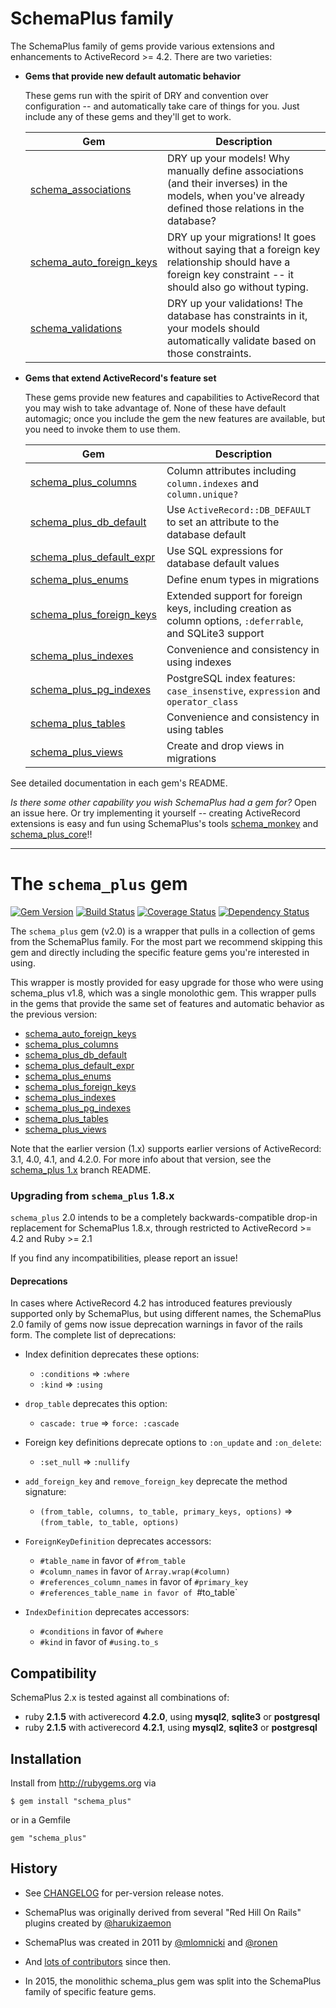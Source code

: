 


# SchemaPlus family

The SchemaPlus family of gems provide various extensions and enhancements to ActiveRecord >= 4.2.  There are two varieties:

* **Gems that provide new default automatic behavior**

    These gems run with the spirit of DRY and convention over configuration -- and automatically take care of things for you.  Just include any of these gems and they'll get to work.

    Gem | Description 
    ----| ----------- 
    [schema_associations](https://github.com/SchemaPlus/schema_associations) | DRY up your models!  Why manually define associations (and their inverses) in the models, when you've already defined those relations in the database?
    [schema_auto_foreign_keys](https://github.com/SchemaPlus/schema_auto_foreign_keys) | DRY up your migrations!  It goes without saying that a foreign key relationship should have a foreign key constraint -- it should also go without typing.
    [schema_validations](https://github.com/SchemaPlus/schema_validations) | DRY up your validations!  The database has constraints in it, your models should automatically validate based on those constraints.

* **Gems that extend ActiveRecord's feature set**

    These gems provide new features and capabilities to ActiveRecord that you may wish to take advantage of.  None of these have default automagic; once you include the gem the new features are available, but you need to invoke them to use them.

    Gem | Description 
    ----| ----------- 
    [schema_plus_columns](https://github.com/SchemaPlus/schema_plus_columns) | Column attributes including `column.indexes` and `column.unique?`
    [schema_plus_db_default](https://github.com/SchemaPlus/schema_plus_db_default) | Use `ActiveRecord::DB_DEFAULT` to set an attribute to the database default
    [schema_plus_default_expr](https://github.com/SchemaPlus/schema_plus_default_expr)  | Use SQL expressions for database default values
    [schema_plus_enums](https://github.com/SchemaPlus/schema_plus_enums) | Define enum types in migrations
    [schema_plus_foreign_keys](https://github.com/SchemaPlus/schema_plus_foreign_keys) | Extended support for foreign keys, including creation as column options, `:deferrable`, and SQLite3 support
    [schema_plus_indexes](https://github.com/SchemaPlus/schema_plus_indexes) | Convenience and consistency in using indexes
    [schema_plus_pg_indexes](https://github.com/SchemaPlus/schema_plus_pg_indexes) |PostgreSQL index features: `case_insenstive`, `expression` and `operator_class`
    [schema_plus_tables](https://github.com/SchemaPlus/schema_plus_tables) | Convenience and consistency in using tables
    [schema_plus_views](https://github.com/SchemaPlus/schema_plus_views) | Create and drop views in migrations

See detailed documentation in each gem's README.

*Is there some other capability you wish SchemaPlus had a gem for?*  Open an issue here. Or try implementing it yourself -- creating ActiveRecord extensions is easy and fun using SchemaPlus's tools [schema_monkey](https://github.com/SchemaPlus/schema_monkey) and [schema_plus_core](https://github.com/SchemaPlus/schema_plus_core)!!

---
# The `schema_plus` gem

[![Gem Version](https://badge.fury.io/rb/schema_plus.svg)](http://badge.fury.io/rb/schema_plus)
[![Build Status](https://secure.travis-ci.org/SchemaPlus/schema_plus.svg)](http://travis-ci.org/SchemaPlus/schema_plus)
[![Coverage Status](https://img.shields.io/coveralls/SchemaPlus/schema_plus.svg)](https://coveralls.io/r/SchemaPlus/schema_plus)
[![Dependency Status](https://gemnasium.com/lomba/schema_plus.svg)](https://gemnasium.com/SchemaPlus/schema_plus)

The `schema_plus` gem (v2.0) is a wrapper that pulls in a collection of gems from the SchemaPlus family.  For the most part we recommend skipping this gem and directly including the specific feature gems you're interested in using.

This wrapper is mostly provided for easy upgrade for those who were using schema_plus v1.8, which was a single monolothic gem.  This wrapper pulls in the gems that provide the same set of features and automatic behavior as the previous version:

* [schema_auto_foreign_keys](https://github.com/SchemaPlus/schema_auto_foreign_keys) 
* [schema_plus_columns](https://github.com/SchemaPlus/schema_plus_columns)     
* [schema_plus_db_default](https://github.com/SchemaPlus/schema_plus_db_default)
* [schema_plus_default_expr](https://github.com/SchemaPlus/schema_plus_default_expr)
* [schema_plus_enums](https://github.com/SchemaPlus/schema_plus_enums) 
* [schema_plus_foreign_keys](https://github.com/SchemaPlus/schema_plus_foreign_keys)
* [schema_plus_indexes](https://github.com/SchemaPlus/schema_plus_indexes)
* [schema_plus_pg_indexes](https://github.com/SchemaPlus/schema_plus_pg_indexes)
* [schema_plus_tables](https://github.com/SchemaPlus/schema_plus_tables)
* [schema_plus_views](https://github.com/SchemaPlus/schema_plus_views)

Note that the earlier version (1.x) supports earlier versions of ActiveRecord: 3.1, 4.0, 4.1, and 4.2.0.  For more info about that version, see the [schema_plus 1.x](https://github.com/SchemaPlus/schema_plus/tree/1.x) branch README.


### Upgrading from `schema_plus` 1.8.x

`schema_plus` 2.0 intends to be a completely backwards-compatible drop-in replacement for SchemaPlus 1.8.x, through restricted to ActiveRecord >= 4.2 and Ruby >= 2.1

If you find any incompatibilities, please report an issue!

#### Deprecations
In cases where ActiveRecord 4.2 has introduced features previously supported only by SchemaPlus, but using different names, the SchemaPlus 2.0 family of gems now issue deprecation warnings in favor of the rails form.  The complete list of deprecations:

* Index definition deprecates these options:
  * `:conditions` => `:where`
  * `:kind` => `:using`

* `drop_table` deprecates this option:
  * `cascade: true` => `force: :cascade`

* Foreign key definitions deprecate options to `:on_update` and `:on_delete`:
  * `:set_null` => `:nullify`

* `add_foreign_key` and `remove_foreign_key` deprecate the method signature:
  * `(from_table, columns, to_table, primary_keys, options)` => `(from_table, to_table, options)`

* `ForeignKeyDefinition` deprecates accessors:
  * `#table_name` in favor of `#from_table`
  * `#column_names` in favor of `Array.wrap(#column)`
  * `#references_column_names` in favor of `#primary_key`
  * `#references_table_name in favor of `#to_table`

* `IndexDefinition` deprecates accessors:
  * `#conditions` in favor of `#where`
  * `#kind` in favor of `#using.to_s`

## Compatibility

SchemaPlus 2.x is tested against all combinations of:

<!-- SCHEMA_DEV: MATRIX - begin -->
<!-- These lines are auto-generated by schema_dev based on schema_dev.yml -->
* ruby **2.1.5** with activerecord **4.2.0**, using **mysql2**, **sqlite3** or **postgresql**
* ruby **2.1.5** with activerecord **4.2.1**, using **mysql2**, **sqlite3** or **postgresql**

<!-- SCHEMA_DEV: MATRIX - end -->

## Installation

Install from http://rubygems.org via

    $ gem install "schema_plus"

or in a Gemfile

    gem "schema_plus"

## History

*   See [CHANGELOG](CHANGELOG.md) for per-version release notes.

*   SchemaPlus was originally derived from several "Red Hill On Rails" plugins created by [@harukizaemon](https://github.com/harukizaemon)

*   SchemaPlus was created in 2011 by [@mlomnicki](https://github.com/mlomnicki) and [@ronen](https://github.com/ronen)

*   And [lots of contributors](https://github.com/SchemaPlus/schema_plus/graphs/contributors) since then.

*   In 2015, the monolithic schema_plus gem was split into the SchemaPlus family of specific feature gems.
